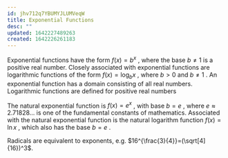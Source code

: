 ```yaml
---
id: jhv712q7YBUMYJLUMVeqW
title: Exponential Functions
desc: ""
updated: 1642227489263
created: 1642226261183
---
```


Exponential functions have the form $f(x)=b^x$ , where the base $b\ne1$ is a positive real number. Closely associated with exponential functions are logarithmic functions of the form $f(x)=\log_b{x}$ , where $b\gt0$ and $b\ne1$ . An exponential function has a domain consisting of all real numbers. Logarithmic functions are defined for positive real numbers

The natural exponential function is $f(x)=e^x$ , with base $b=e$ , where $e\approx2.71828…$ is one of the fundamental constants of mathematics. Associated with the natural exponential function is the natural logarithm function $f(x)=\ln{x}$ , which also has the base $b=e$ .

Radicals are equivalent to exponents, e.g. $16^{\frac{3}{4}}=(\sqrt[4]{16})^3$.
